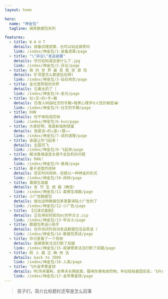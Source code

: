 ```yaml
---
layout: home

hero:
  name: "神金包"
  tagline: 搞笑数据包系列

features:
  - title: W A H T
    details: 装备纹理遮罩，也可以如此搞笑吗
    link: /index/神金包/1-装备遮罩/page
  - title: "\"异议\"发送装置"
    details: 你已经知道这是什么了.jpg
    link: /index/神金包/2-异议/page
  - title: 我 的 世 界 最 恶 意 资 源 包
    details: 矿洞里怎么都是钻石啊(
    link: /index/神金包/3-钻石地衣/page
  - title: 圣光普照我的世界
    details: 见着太奶了（
    link: /index/神金包/4-圣光/page
  - title: 社⚡交⚡的⚡手⚡腕
    details: 😓食人树😱社交的手腕✍️暗黑心理学🤓人性的秘密😭
    link: /index/神金包/5-社交的手腕/page
  - title: KUN
    details: 你干嘛哈哈哎呦
    link: /index/神金包/6-kun/page
  - title: 大家好啊，我是新版刷怪蛋
    details: 我是说→的↓道↑↑理→→
    link: /index/神金包/7-说的道理/page
  - title: 装逼让你飞起来！
    details: 全国可飞
    link: /index/神金包/8-飞起来/page
  - title: 解决善魂速度太慢不会坠机的问题
    details: MAN！
    link: /index/神金包/9-善魂/page
  - title: 基于进度的闹钟
    details: 现实时间闹钟，但是以一种神金的形式
    link: /index/神金包/10-闹钟/page
  - title: 喜报生成器
    details: 友 尽 生 成 器（确信）
    link: /index/神金包/11-喜报生成器/page
  - title: 小广告数据包
    details: 做出这种数据包家里要请贴小广告的了
    link: /index/神金包/12-小广告/page
  - title: 【沉浸式喜剧】
    details: 正在用权杖偷玩mc的牢古士.zip
    link: /index/神金包/13-牢古士/page
  - title: 数据包笑话小助手
    details: 在你测试时自动发送数据包没品笑话（
    link: /index/神金包/14-数据包笑话/page
  - title: 你只是看了一个视频
    details: 就被管家活活打断了双腿
    link: /index/神金包/15-就被管家活活打断了双腿/page
  - title: 假 人 最 正 确 用 法
    details: back to 2009
    link: /index/神金包/16-人类/page
  - title: 飞升金苹果星球
    details: MC传来噩耗，史蒂夫长期疏食，服用伤害吸收药物，年纪轻轻基因突变，飞升金苹果星球
    link: /index/神金包/17-金苹果星球/page
---
```


> 孩子们，简介比标题栏还窄是怎么回事
